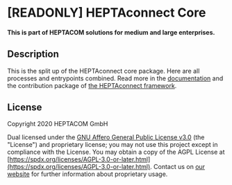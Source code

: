 # [READONLY] HEPTAconnect Core
#### This is part of HEPTACOM solutions for medium and large enterprises.

## Description

This is the split up of the HEPTAconnect core package. Here are all processes and entrypoints combined.
Read more in the [documentation](https://heptaconnect.io/) and the contribution package of [the HEPTAconnect framework](https://github.com/HEPTACOM/heptaconnect-framework).


## License

Copyright 2020 HEPTACOM GmbH

Dual licensed under the [GNU Affero General Public License v3.0](./LICENSE.md) (the "License") and proprietary license; you may not use this project except in compliance with the License.
You may obtain a copy of the AGPL License at [https://spdx.org/licenses/AGPL-3.0-or-later.html](https://spdx.org/licenses/AGPL-3.0-or-later.html).
Contact us on [our website](https://www.heptacom.de) for further information about proprietary usage.
